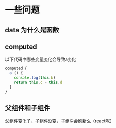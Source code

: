 # 一些问题

## data 为什么是函数

## computed

以下代码中哪些变量变化会导致a变化

```js
computed {
  a () {
    console.log(this.b)
    return this.c + this.d
  }
}
```

## 父组件和子组件

父组件变化了，子组件没变，子组件会刷新么（react呢）